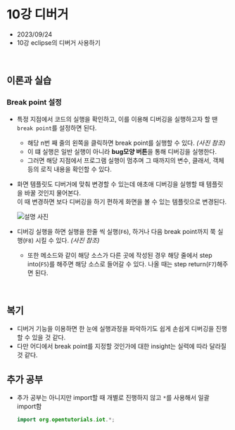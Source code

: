 # 10강 디버거

- 2023/09/24
- 10강 eclipse의 디버거 사용하기

<br/>

## 이론과 실습

### Break point 설정

- 특정 지점에서 코드의 실행을 확인하고, 이를 이용해 디버깅을 실행하고자 할 땐 `break point`를 설정하면 된다.
  - 해당 n번 째 줄의 왼쪽을 클릭하면 break point를 실행할 수 있다. _(사진 참조)_
  - 이 떄 실행은 일반 실행이 아니라 **bug모양 버튼**을 통해 디버깅을 실행한다.
  - 그러면 해당 지점에서 프로그램 실행이 멈추며 그 때까지의 변수, 클래서, 객체 등의 로직 내용을 확인할 수 있다.
- 화면 템플릿도 디버거에 맞춰 변경할 수 있는데 애초애 디버깅을 실행할 때 템플릿을 바꿀 것인지 물어본다.  
  이 때 변경하면 보다 디버깅을 하기 편하게 화면을 볼 수 있는 템플릿으로 변경된다.

  ![설명 사진](https://github.com/Jeong-jj/java-basic-study/assets/96231175/3c9876f1-1471-4c34-85bd-2d020b791cf3)

- 디버깅 실행을 하면 실행을 한줄 씩 실행(`F6`), 하거나 다음 break point까지 쭉 실행(`F8`) 시킬 수 있다. _(사진 참조)_
  - 또한 메소드와 같이 해당 소스가 다른 곳에 작성된 경우 해당 줄에서 step into(`F5`)를 해주면 해당 소스로 들어갈 수 있다. 나올 때는 step return(`F7`)해주면 된다.

<br/>

## 복기

- 디버거 기능을 이용하면 한 눈에 실행과정을 파악하기도 쉽게 손쉽게 디버깅을 진행할 수 있을 것 같다.
- 다만 어디에서 break point를 지정할 것인가에 대한 insight는 실력에 따라 달라질 것 같다.

## 추가 공부

- 추가 공부는 아니지만 import할 때 개별로 진행하지 않고 `*`를 사용해서 일괄 import함
  ```java
  import org.opentutorials.iot.*;
  ```
